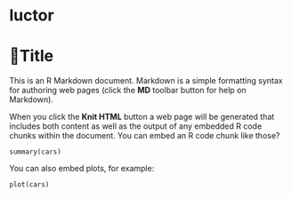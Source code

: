 luctor
======
Title
========================================================

This is an R Markdown document. Markdown is a simple formatting syntax for authoring web pages (click the **MD** toolbar button for help on Markdown).

When you click the **Knit HTML** button a web page will be generated that includes both content as well as the output of any embedded R code chunks within the document. You can embed an R code chunk like those?

```{r}
summary(cars)
```

You can also embed plots, for example:

```{r fig.width=7, fig.height=6}
plot(cars)
```

